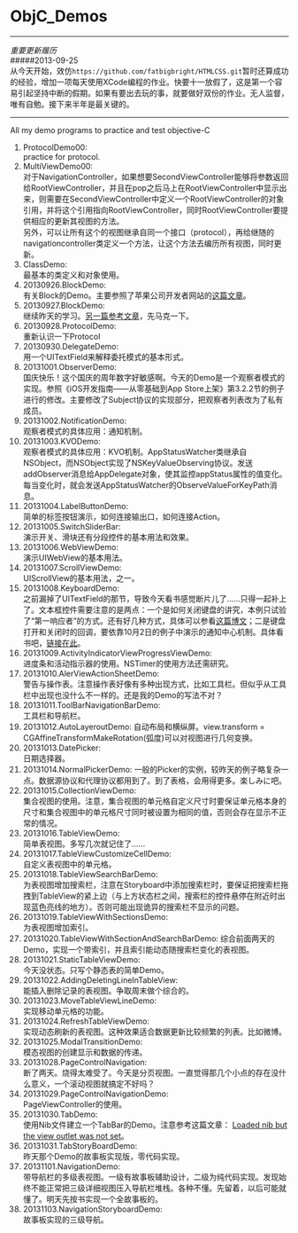 ObjC_Demos
==========
***
*重要更新履历*   
#####2013-09-25   
    从今天开始，效仿`https://github.com/fatbigbright/HTMLCSS.git`暂时还算成功的经验，增加一项每天使用XCode编程的作业。快要十一放假了，这是第一个容易引起坚持中断的假期。如果有要出去玩的事，就要做好双份的作业。无人监督，唯有自勉。接下来半年是最关键的。
***

All my demo programs to practice and test objective-C

1. ProtocolDemo00:   
practice for protocol.
2. MultiViewDemo00:    
  对于NavigationController，如果想要SecondViewController能够将参数返回给RootViewController，并且在pop之后马上在RootViewController中显示出来，则需要在SecondViewController中定义一个RootViewController的对象引用，并将这个引用指向RootViewController，同时RootViewController要提供相应的更新其视图的方法。   
另外，可以让所有这个的视图继承自同一个接口（protocol），再给继随的navigationcontroller类定义一个方法，让这个方法去编历所有视图，同时更新。
3. ClassDemo:   
  最基本的类定义和对象使用。
4. 20130926.BlockDemo:   
  有关Block的Demo。主要参照了苹果公司开发者网站的[这篇文章](https://developer.apple.com/library/mac/documentation/Cocoa/Conceptual/ProgrammingWithObjectiveC/WorkingwithBlocks/WorkingwithBlocks.html#//apple_ref/doc/uid/TP40011210-CH8-SW1)。
5. 20130927.BlockDemo:   
  继续昨天的学习。[另一篇参考文章](https://developer.apple.com/library/mac/documentation/Cocoa/Conceptual/Blocks/Articles/bxVariables.html#//apple_ref/doc/uid/TP40007502-CH6-SW3)，先马克一下。
6. 20130928.ProtocolDemo:   
重新认识一下Protocol
7. 20130930.DelegateDemo:   
用一个UITextField来解释委托模式的基本形式。
8. 20131001.ObserverDemo:   
国庆快乐！这个国庆的周年数字好敏感啊。今天的Demo是一个观察者模式的实现。参照《iOS开发指南——从零基础到App Store上架》第3.2.2节的例子进行的修改。主要修改了Subject协议的实现部分，把观察者列表改为了私有成员。
9. 20131002.NotificationDemo:   
观察者模式的具体应用：通知机制。
10. 20131003.KVODemo:   
观察者模式的具体应用：KVO机制。AppStatusWatcher类继承自NSObject，而NSObject实现了NSKeyValueObserving协议。发送addObserver消息给AppDelegate对象，使其监控appStatus属性的值变化。每当变化时，就会发送AppStatusWatcher的ObserveValueForKeyPath消息。
11. 20131004.LabelButtonDemo:   
简单的标签按钮演示，如何连接输出口，如何连接Action。
12. 20131005.SwitchSliderBar:   
演示开关、滑块还有分段控件的基本用法和效果。
13. 20131006.WebViewDemo:   
演示UIWebView的基本用法。
14. 20131007.ScrollViewDemo:   
UIScrollView的基本用法，之一。
15. 20131008.KeyboardDemo:   
之前漏掉了UITextField的那节，导致今天看书感觉断片儿了……只得一起补上了。文本框控件需要注意的是两点：一个是如何关闭键盘的讲究，本例只试验了“第一响应者”的方式。还有好几种方式，具体可以参看[这篇博文](http://blog.csdn.net/mikixiyou/article/details/8547615)；二是键盘打开和关闭时的回调，要依靠10月2日的例子中演示的通知中心机制。具体看书吧，[链接在此](http://www.ituring.com.cn/article/34708)。
16. 20131009.ActivityIndicatorViewProgressViewDemo:   
进度条和活动指示器的使用。NSTimer的使用方法还需研究。
17. 20131010.AlerViewActionSheetDemo:   
警告与操作表。注意操作表好像有多种出现方式，比如工具栏。但似乎从工具栏中出现也没什么不一样的。还是我的Demo的写法不对？
18. 20131011.ToolBarNavigationBarDemo:   
工具栏和导航栏。
19. 20131012.AutoLayeroutDemo: 
自动布局和横纵屏。view.transform = CGAffineTransformMakeRotation(弧度)可以对视图进行几何变换。
20. 20131013.DatePicker:   
日期选择器。
21. 20131014.NormalPickerDemo: 
一般的Picker的实例，较昨天的例子略复杂一点。数据源协议和代理协议都用到了。到了表格，会用得更多。楽しみに吧。
22. 20131015.CollectionViewDemo:   
集合视图的使用。注意，集合视图的单元格自定义尺寸时要保证单元格本身的尺寸和集合视图中的单元格尺寸同时被设置为相同的值，否则会存在显示不正常的情况。
23. 20131016.TableViewDemo:   
简单表视图。多写几次就记住了……
24. 20131017.TableViewCustomizeCellDemo:   
自定义表视图中的单元格。
25. 20131018.TableViewSearchBarDemo:  
为表视图增加搜索栏，注意在Storyboard中添加搜索栏时，要保证把搜索栏拖拽到TableView的紧上边（与上方状态栏之间，搜索栏的控件悬停在附近时出现蓝色亮线的地方）。否则可能出现诡异的搜索栏不显示的问题。
26. 20131019.TableViewWithSectionsDemo:   
为表视图增加索引。
27. 20131020.TableViewWithSectionAndSearchBarDemo: 
综合前面两天的Demo，实现一个带索引，并且索引能动态随搜索栏变化的表视图。
28. 20131021.StaticTableViewDemo:   
今天没状态。只写个静态表的简单Demo。
29. 20131022.AddingDeletingLineInTableView:   
能插入删除记录的表视图。争取周末做个综合的。
30. 20131023.MoveTableViewLineDemo:   
实现移动单元格的功能。
31. 20131024.RefreshTableViewDemo:   
实现动态刷新的表视图。这种效果适合数据更新比较频繁的列表。比如微博。
32. 20131025.ModalTransitionDemo:   
模态视图的创建显示和数据的传递。
33. 20131028.PageControlNavigation:  
断了两天。烧得太难受了。今天是分页视图。一直觉得那几个小点的存在没什么意义，一个滚动视图就搞定不好吗？
34. 20131029.PageControlNavigationDemo:   
PageViewController的使用。
35. 20131030.TabDemo:   
使用Nib文件建立一个TabBar的Demo。注意参考这篇文章： [Loaded nib but the view outlet was not set](http://stackoverflow.com/questions/4763519/loaded-nib-but-the-view-outlet-was-not-set-new-to-interfacebuilder)。
36. 20131031.TabStoryBoardDemo:   
昨天那个Demo的故事板实现版，零代码实现。
37. 20131101.NavigationDemo:   
带导航栏的多级表视图。一级有故事板辅助设计，二级为纯代码实现。发现始终不能正常把三级详细视图压入导航栏堆栈。各种不懂。先留着，以后可能就懂了。明天先按书实现一个全故事板的。
38. 20131103.NavigationStoryboardDemo:  
故事板实现的三级导航。